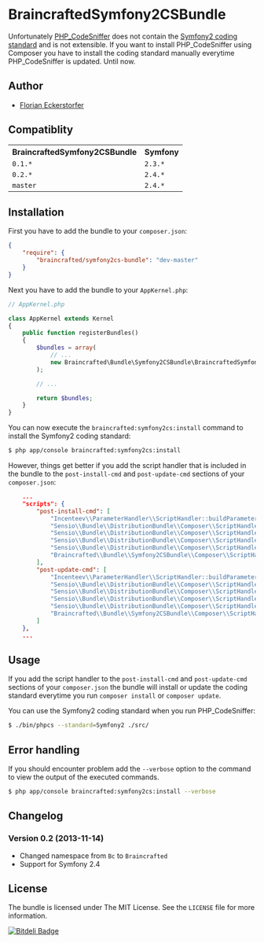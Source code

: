 BraincraftedSymfony2CSBundle
============================

Unfortunately [PHP_CodeSniffer](https://github.com/squizlabs/PHP_CodeSniffer) does not contain the [Symfony2 coding standard](https://github.com/opensky/Symfony2-coding-standard) and is not extensible. If you want to install PHP_CodeSniffer using Composer you have to install the coding standard manually everytime PHP_CodeSniffer is updated. Until now.


Author
------

- [Florian Eckerstorfer](http://florian.ec)


Compatiblity
------------

<table>
  <tr>
    <th>BraincraftedSymfony2CSBundle</th><th>Symfony</th>
  </tr>
  <tr>
    <td><code>0.1.*</code></td><td><code>2.3.*</code></td>
  </tr>
  <tr>
      <td><code>0.2.*</code></td><td><code>2.4.*</code></td>
  </tr>
  <tr>
    <td><code>master</code></td><td><code>2.4.*</code></td>
  </tr>
</table>


Installation
------------

First you have to add the bundle to your `composer.json`:

```json
{
    "require": {
        "braincrafted/symfony2cs-bundle": "dev-master"
    }
}
```

Next you have to add the bundle to your `AppKernel.php`:

```php
// AppKernel.php

class AppKernel extends Kernel
{
    public function registerBundles()
    {
        $bundles = array(
            // ...
            new Braincrafted\Bundle\Symfony2CSBundle\BraincraftedSymfony2CSBundle(),
        );

        // ...

        return $bundles;
    }
}
```

You can now execute the `braincrafted:symfony2cs:install` command to install the Symfony2 coding standard:

```bash
$ php app/console braincrafted:symfony2cs:install
```

However, things get better if you add the script handler that is included in the bundle to the `post-install-cmd` and `post-update-cmd` sections of your `composer.json`:

```json
    ...
    "scripts": {
        "post-install-cmd": [
            "Incenteev\\ParameterHandler\\ScriptHandler::buildParameters",
            "Sensio\\Bundle\\DistributionBundle\\Composer\\ScriptHandler::buildBootstrap",
            "Sensio\\Bundle\\DistributionBundle\\Composer\\ScriptHandler::clearCache",
            "Sensio\\Bundle\\DistributionBundle\\Composer\\ScriptHandler::installAssets",
            "Sensio\\Bundle\\DistributionBundle\\Composer\\ScriptHandler::installRequirementsFile",
            "Braincrafted\\Bundle\\Symfony2CSBundle\\Composer\\ScriptHandler::installSymfony2CS"
        ],
        "post-update-cmd": [
            "Incenteev\\ParameterHandler\\ScriptHandler::buildParameters",
            "Sensio\\Bundle\\DistributionBundle\\Composer\\ScriptHandler::buildBootstrap",
            "Sensio\\Bundle\\DistributionBundle\\Composer\\ScriptHandler::clearCache",
            "Sensio\\Bundle\\DistributionBundle\\Composer\\ScriptHandler::installAssets",
            "Sensio\\Bundle\\DistributionBundle\\Composer\\ScriptHandler::installRequirementsFile",
            "Braincrafted\\Bundle\\Symfony2CSBundle\\Composer\\ScriptHandler::installSymfony2CS"
        ]
    },
    ...
```

Usage
-----

If you add the script handler to the `post-install-cmd` and `post-update-cmd` sections of your `composer.json` the bundle will install or update the coding standard everytime you run `composer install` or `composer update`.

You can use the Symfony2 coding standard when you run PHP_CodeSniffer:

```bash
$ ./bin/phpcs --standard=Symfony2 ./src/
```

Error handling
--------------

If you should encounter problem add the `--verbose` option to the command to view the output of the executed commands.

```bash
$ php app/console braincrafted:symfony2cs:install --verbose
```

Changelog
---------

### Version 0.2 (2013-11-14)

- Changed namespace from `Bc` to `Braincrafted`
- Support for Symfony 2.4

License
-------

The bundle is licensed under The MIT License. See the `LICENSE` file for more information.


[![Bitdeli Badge](https://d2weczhvl823v0.cloudfront.net/braincrafted/symfony2cs-bundle/trend.png)](https://bitdeli.com/free "Bitdeli Badge")

